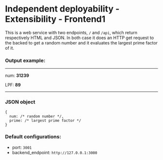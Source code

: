 # Independent deployability - Extensibility - Frontend1
This is a web service with two endpoints, `/` and `/api`, which return respectively HTML and JSON. In both case it does an HTTP get request to the backed to get a random number and it evaluates the largest prime factor of it.

### Output example:

------
num: **31239**

LPF: **89**

-----

### JSON object
```
{
  num: /* random number */,
  prime: /* largest prime factor */
}
```

### Default configurations:
- port: `3001`
- backend_endpoint: `http://127.0.0.1:3000`
